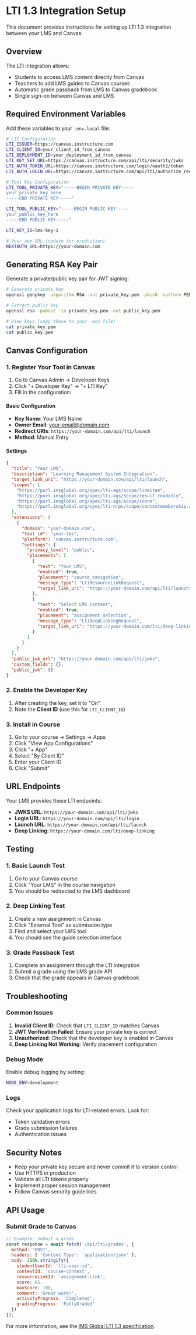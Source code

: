 # LTI 1.3 Integration Setup

This document provides instructions for setting up LTI 1.3 integration between your LMS and Canvas.

## Overview

The LTI integration allows:
- Students to access LMS content directly from Canvas
- Teachers to add LMS guides to Canvas courses
- Automatic grade passback from LMS to Canvas gradebook
- Single sign-on between Canvas and LMS

## Required Environment Variables

Add these variables to your `.env.local` file:

```bash
# LTI Configuration
LTI_ISSUER=https://canvas.instructure.com
LTI_CLIENT_ID=your_client_id_from_canvas
LTI_DEPLOYMENT_ID=your_deployment_id_from_canvas
LTI_KEY_SET_URL=https://canvas.instructure.com/api/lti/security/jwks
LTI_AUTH_TOKEN_URL=https://canvas.instructure.com/login/oauth2/token
LTI_AUTH_LOGIN_URL=https://canvas.instructure.com/api/lti/authorize_redirect

# Tool Key Configuration
LTI_TOOL_PRIVATE_KEY="-----BEGIN PRIVATE KEY-----
your_private_key_here
-----END PRIVATE KEY-----"

LTI_TOOL_PUBLIC_KEY="-----BEGIN PUBLIC KEY-----
your_public_key_here
-----END PUBLIC KEY-----"

LTI_KEY_ID=lms-key-1

# Your app URL (update for production)
NEXTAUTH_URL=https://your-domain.com
```

## Generating RSA Key Pair

Generate a private/public key pair for JWT signing:

```bash
# Generate private key
openssl genpkey -algorithm RSA -out private_key.pem -pkcs8 -outform PEM -aes256

# Extract public key
openssl rsa -pubout -in private_key.pem -out public_key.pem

# View keys (copy these to your .env file)
cat private_key.pem
cat public_key.pem
```

## Canvas Configuration

### 1. Register Your Tool in Canvas

1. Go to Canvas Admin → Developer Keys
2. Click "+ Developer Key" → "+ LTI Key"
3. Fill in the configuration:

#### Basic Configuration
- **Key Name**: Your LMS Name
- **Owner Email**: your-email@domain.com
- **Redirect URIs**: `https://your-domain.com/api/lti/launch`
- **Method**: Manual Entry

#### Settings
```json
{
  "title": "Your LMS",
  "description": "Learning Management System Integration",
  "target_link_uri": "https://your-domain.com/api/lti/launch",
  "scopes": [
    "https://purl.imsglobal.org/spec/lti-ags/scope/lineitem",
    "https://purl.imsglobal.org/spec/lti-ags/scope/result.readonly",
    "https://purl.imsglobal.org/spec/lti-ags/scope/score",
    "https://purl.imsglobal.org/spec/lti-nrps/scope/contextmembership.readonly"
  ],
  "extensions": [
    {
      "domain": "your-domain.com",
      "tool_id": "your-lms",
      "platform": "canvas.instructure.com",
      "settings": {
        "privacy_level": "public",
        "placements": [
          {
            "text": "Your LMS",
            "enabled": true,
            "placement": "course_navigation",
            "message_type": "LtiResourceLinkRequest",
            "target_link_uri": "https://your-domain.com/api/lti/launch"
          },
          {
            "text": "Select LMS Content",
            "enabled": true,
            "placement": "assignment_selection",
            "message_type": "LtiDeepLinkingRequest",
            "target_link_uri": "https://your-domain.com/lti/deep-linking"
          }
        ]
      }
    }
  ],
  "public_jwk_url": "https://your-domain.com/api/lti/jwks",
  "custom_fields": {},
  "public_jwk": {}
}
```

### 2. Enable the Developer Key

1. After creating the key, set it to "On"
2. Note the **Client ID** (use this for `LTI_CLIENT_ID`)

### 3. Install in Course

1. Go to your course → Settings → Apps
2. Click "View App Configurations"
3. Click "+ App"
4. Select "By Client ID"
5. Enter your Client ID
6. Click "Submit"

## URL Endpoints

Your LMS provides these LTI endpoints:

- **JWKS URL**: `https://your-domain.com/api/lti/jwks`
- **Login URL**: `https://your-domain.com/api/lti/login`
- **Launch URL**: `https://your-domain.com/api/lti/launch`
- **Deep Linking**: `https://your-domain.com/lti/deep-linking`

## Testing

### 1. Basic Launch Test

1. Go to your Canvas course
2. Click "Your LMS" in the course navigation
3. You should be redirected to the LMS dashboard

### 2. Deep Linking Test

1. Create a new assignment in Canvas
2. Click "External Tool" as submission type
3. Find and select your LMS tool
4. You should see the guide selection interface

### 3. Grade Passback Test

1. Complete an assignment through the LTI integration
2. Submit a grade using the LMS grade API
3. Check that the grade appears in Canvas gradebook

## Troubleshooting

### Common Issues

1. **Invalid Client ID**: Check that `LTI_CLIENT_ID` matches Canvas
2. **JWT Verification Failed**: Ensure your private key is correct
3. **Unauthorized**: Check that the developer key is enabled in Canvas
4. **Deep Linking Not Working**: Verify placement configuration

### Debug Mode

Enable debug logging by setting:
```bash
NODE_ENV=development
```

### Logs

Check your application logs for LTI-related errors. Look for:
- Token validation errors
- Grade submission failures
- Authentication issues

## Security Notes

- Keep your private key secure and never commit it to version control
- Use HTTPS in production
- Validate all LTI tokens properly
- Implement proper session management
- Follow Canvas security guidelines

## API Usage

### Submit Grade to Canvas

```javascript
// Example: Submit a grade
const response = await fetch('/api/lti/grades', {
  method: 'POST',
  headers: { 'Content-Type': 'application/json' },
  body: JSON.stringify({
    studentUserId: 'lti-user-id',
    contextId: 'course-context',
    resourceLinkId: 'assignment-link',
    score: 85,
    maxScore: 100,
    comment: 'Great work!',
    activityProgress: 'Completed',
    gradingProgress: 'FullyGraded'
  })
});
```

For more information, see the [IMS Global LTI 1.3 specification](https://www.imsglobal.org/spec/lti/v1p3/).